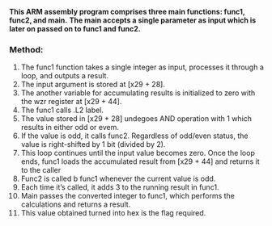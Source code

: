 **This ARM assembly program comprises three main functions: func1, func2, and main.**
**The main accepts a single parameter as input which is later on passed on to func1 and func2.**

### Method:
1) The func1 function takes a single integer as input, processes it through a loop, and outputs a result.
2) The input argument is stored at [x29 + 28].
3) The another variable for accumulating results is initialized to zero with the wzr register at [x29 + 44].
4) The func1 calls .L2 label.
5) The value  stored in [x29 + 28] undegoes AND operation with 1 which results in either odd or evem.
6) If the value is odd, it calls func2. Regardless of odd/even status, the value is right-shifted by 1 bit (divided by 2).
7) This loop continues until the input value becomes zero. Once the loop ends, func1 loads the accumulated result from [x29 + 44] and returns it to the caller
8) Func2 is called b func1 whenever the current value is odd.
9) Each time it’s called, it adds 3 to the running result in func1.
10) Main passes the converted integer to func1, which performs the calculations and returns a result.
11) This value obtained turned into hex is the flag required.
